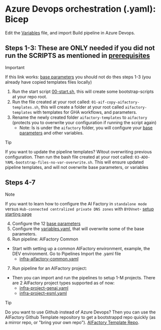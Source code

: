 # Azure Devops orchestration (.yaml): Bicep
Edit the [Variables](./variables/variables.yaml) file, and import Build pipeline in Azure Devops.

## Steps 1-3: These are ONLY needed if you did not run the SCRIPTS as mentioned in [prerequisites](../../../../../documentation/v2/10-19/12-prerequisites-setup.md)

>[!IMPORTANT]
> If this link works: [base parameters](../../../../aifactory/parameters/) you should not do thes steps 1-3 (you already have copied templates files locally)
>

1) Run the start script [00-start.sh](../../../../../00-start.sh),  this will create some bootstrap-scripts at your repo root.
2) Run the file created at your root called: `01-aif-copy-aifactory-templates.sh`, this will create a folder at your root called `aifactory-templates` with templates for GHA workflows, and parameters.
3) Rename the newly created folder  `aifactory-templates` to  `aifactory` (protects you to overwrite your configuration if running the script again)
    - Note: Is is under the `aifactory` folder, you will configure your [base parameters](../../../../aifactory/parameters/) and other variables.

>[!TIP]
> If you want to update the pipeline templates? Witout overwriting previous configuration. Then run the bash file created at your root called: `03-ADO-YAML-bootstrap-files-no-var-overwrite.sh`. This will ensure updated pipeline templates, and will not overwrite base parameters, or variables

## Steps 4-7

>[!NOTE]
> If you want to learn how to configure the AI Factory in `standalone mode` versus `Hub-connected centralized private DNS zones` with `BYOVnet`- [ setup starting page](../../../../../../documentation/v2/20-29/24-end-2-end-setup.md)
>

4) Configure the 12 [base parameters](../../../../aifactory/parameters/) 
5) Configure the [variables.yaml](./variables/variables.yaml), that will overwrite some of the base parameters.
6) Run pipeline: AIFactory Common
- Start with setting up a common AIFactory environment, example, the DEV environment. Go to Pipelines Import the .yaml file
    - [infra-aifactory-common.yaml](./esml-infra-common/infra-aifactory-common.yaml)

7) Run pipeline for an AIFactory project: 
- Then you can import and run the pipelines to setup 1-M projects. There are 2 AIFactory project types supported as of now: 
    - [infra-project-genai.yaml](./esml-infra-project/infra-project-genai.yaml)
    - [infra-project-esml.yaml](./esml-infra-project/infra-project-esml.yaml)

> [!TIP]
>  Do you want to use Github instead of Azure Devops? Then you can use the AIFactory Github Template repository to get a bootstrappd repo quickly (as a mirror repo, or "bring your own repo"). [AIFactory Template Repo](https://github.com/jostrm/azure-enterprise-scale-ml-usage).
>